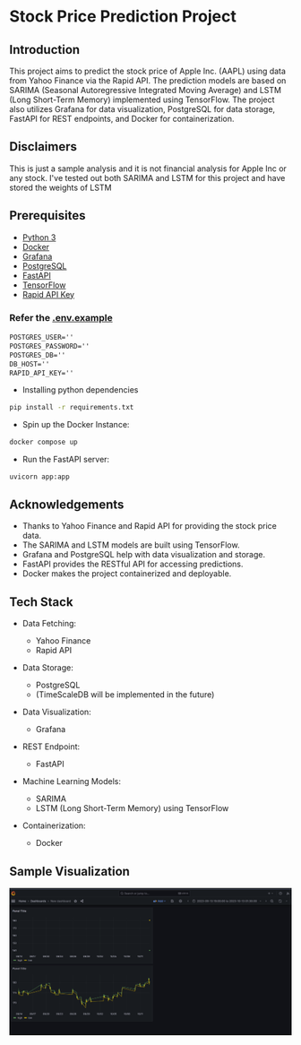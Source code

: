 # Stock Price Prediction Project

## Introduction

This project aims to predict the stock price of Apple Inc. (AAPL) using data
from Yahoo Finance via the Rapid API. The prediction models are based on SARIMA
(Seasonal Autoregressive Integrated Moving Average) and LSTM (Long Short-Term
Memory) implemented using TensorFlow. The project also utilizes Grafana for data
visualization, PostgreSQL for data storage, FastAPI for REST endpoints, and
Docker for containerization.

## Disclaimers

This is just a sample analysis and it is not financial analysis for Apple Inc or
any stock. I've tested out both SARIMA and LSTM for this project and have stored
the weights of LSTM

## Prerequisites

- [Python 3](https://www.python.org/downloads/)
- [Docker](https://docker.com)
- [Grafana](https://https://grafana.com/)
- [PostgreSQL](https://www.postgresql.org/)
- [FastAPI](https://fastapi.tiangolo.com/)
- [TensorFlow](https://www.tensorflow.org/install/pip)
- [Rapid API Key](https://rapidapi.com/search/yahoo%20finance)



### Refer the [.env.example](.env.example)

```env
POSTGRES_USER=''
POSTGRES_PASSWORD=''
POSTGRES_DB=''
DB_HOST=''
RAPID_API_KEY=''
```

- Installing python dependencies

```bash
pip install -r requirements.txt
```

- Spin up the Docker Instance:

```bash
docker compose up
```

- Run the FastAPI server:

```bash
uvicorn app:app
```

## Acknowledgements

- Thanks to Yahoo Finance and Rapid API for providing the stock price data.
- The SARIMA and LSTM models are built using TensorFlow.
- Grafana and PostgreSQL help with data visualization and storage.
- FastAPI provides the RESTful API for accessing predictions.
- Docker makes the project containerized and deployable.

## Tech Stack

- Data Fetching:
  - Yahoo Finance
  - Rapid API

- Data Storage:
  - PostgreSQL
  - (TimeScaleDB will be implemented in the future)

- Data Visualization:
  - Grafana

- REST Endpoint:
  - FastAPI

- Machine Learning Models:
  - SARIMA
  - LSTM (Long Short-Term Memory) using TensorFlow

- Containerization:
  - Docker


## Sample Visualization
![alt text](image.png)
